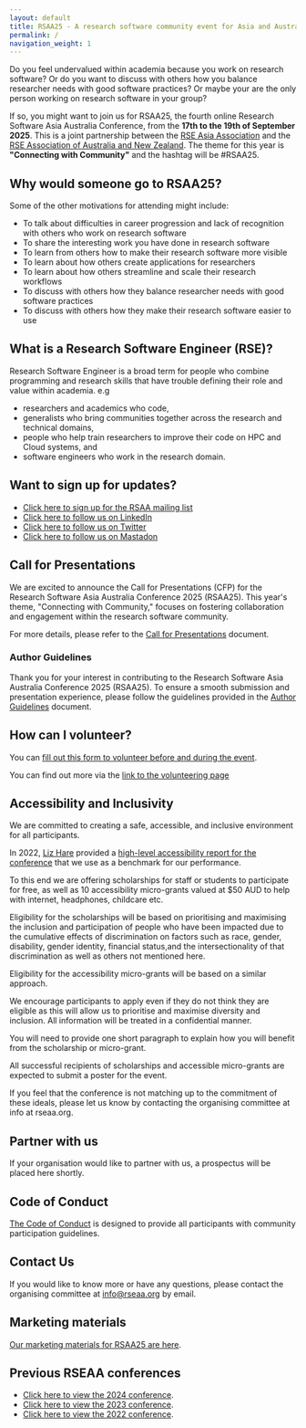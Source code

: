 ```yaml
---
layout: default
title: RSAA25 - A research software community event for Asia and Australia
permalink: /
navigation_weight: 1
---
```


Do you feel undervalued within academia because you work on research software? Or do you want to discuss with others how you balance researcher needs with good software practices? Or maybe your are the only person working on research software in your group?  

If so, you might want to join us for RSAA25, the fourth online Research Software Asia Australia Conference, from the **17th to the 19th of September 2025**. This is a joint partnership between the [RSE Asia Association](https://rse-asia.github.io/RSE_Asia/) and the [RSE Association of Australia and New Zealand](https://rse-aunz.github.io/). The theme for this year is **"Connecting with Community"** and the hashtag will be #RSAA25.

## Why would someone go to RSAA25?

Some of the other motivations for attending might include:
- To talk about difficulties in career progression and lack of recognition with others who work on research software
- To share the interesting work you have done in research software
- To learn from others how to make their research software more visible
- To learn about how others create applications for researchers
- To learn about how others streamline and scale their research workflows
- To discuss with others how they balance researcher needs with good software practices
- To discuss with others how they make their research software easier to use


## What is a Research Software Engineer (RSE)? 

Research Software Engineer is a broad term for people who combine programming and research skills that have trouble defining their role and value within academia. e.g 
- researchers and academics who code,
- generalists who bring communities together across the research and technical domains,
- people who help train researchers to improve their code on HPC and Cloud systems, and
- software engineers who work in the research domain. 


## Want to sign up for updates? 

- [Click here to sign up for the RSAA mailing list](https://forms.gle/6YdKBMNX19vniVmk8)
- [Click here to follow us on LinkedIn](https://www.linkedin.com/company/rseaa/)
- [Click here to follow us on Twitter](https://twitter.com/RSE_asia_austra)
- [Click here to follow us on Mastadon](https://fediverse.au/@RSEAA)

## Call for Presentations

We are excited to announce the Call for Presentations (CFP) for the Research Software Asia Australia Conference 2025 (RSAA25). This year's theme, "Connecting with Community," focuses on fostering collaboration and engagement within the research software community. 

For more details, please refer to the [Call for Presentations](call_for_presentations.md) document.

### Author Guidelines

Thank you for your interest in contributing to the Research Software Asia Australia Conference 2025 (RSAA25). To ensure a smooth submission and presentation experience, please follow the guidelines provided in the [Author Guidelines](rsaa25_author_guidelines.md) document.

## How can I volunteer?

You can [fill out this form to volunteer before and during the event](https://docs.google.com/forms/d/e/1FAIpQLSceQtoOQZ1SSspMMKNSy9pDUm6-enfuHQbmLoDsrb_3FKVUQQ/viewform?usp=sf_link).

You can find out more via the [link to the volunteering page](volunteering)


## Accessibility and Inclusivity

We are committed to creating a safe, accessible, and inclusive environment for all participants. 

In 2022, [Liz Hare](https://twitter.com/DogGeneticsLLC) provided a [high-level accessibility report for the conference](RSEAUNZAccessibility.html) that we use as a benchmark for our performance. 

To this end we are offering scholarships for staff or students to participate for free, as well as 10 accessibility micro-grants valued at $50 AUD to help with internet, headphones, childcare etc. 

Eligibility for the scholarships will be based on prioritising and maximising the inclusion and participation of people who have been impacted due to the cumulative effects of discrimination on factors such as race, gender, disability, gender identity, financial status,and the intersectionality of that discrimination as well as others not mentioned here.

Eligibility for the accessibility micro-grants will be based on a similar approach.

We encourage participants to apply even if they do not think they are eligible as this will allow us to prioritise and maximise diversity and inclusion. All information will be treated in a confidential manner.

You will need to provide one short paragraph to explain how you will benefit from the scholarship or micro-grant.

All successful recipients of scholarships and accessible micro-grants are expected to submit a poster for the event.

If you feel that the conference is not matching up to the commitment of these ideals, please let us know by contacting the organising committee at info at rseaa.org. 


## Partner with us
If your organisation would like to partner with us, a prospectus will be placed here shortly.

## Code of Conduct

[The Code of Conduct](https://rse-aunz.github.io/code-of-conduct) is designed to provide all participants with community participation guidelines.

## Contact Us
If you would like to know more or have any questions, please contact the organising committee at info@rseaa.org by email.

## Marketing materials

[Our marketing materials for RSAA25 are here](/marketing).


## Previous RSEAA conferences

- [Click here to view the 2024 conference](/RSEAA24).
- [Click here to view the 2023 conference](/RSEAA23).
- [Click here to view the 2022 conference](/RSEAA22).

